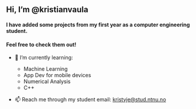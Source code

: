 ## Hi, I’m @kristianvaula

#### I have added some projects from my first year as a computer engineering student.
#### Feel free to check them out! 


- 🌱 I’m currently learning: 
  - Machine Learning
  - App Dev for mobile devices 
  - Numerical Analysis
  - C++
    

- 📫 Reach me through my student email: kristvje@stud.ntnu.no

